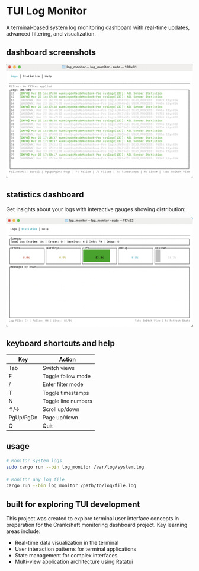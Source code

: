 # TUI Log Monitor

A terminal-based system log monitoring dashboard with real-time updates, advanced filtering, and visualization.

## dashboard screenshots

![Log Monitoring View](/screenshots/log_view.png)

## statistics dashboard

Get insights about your logs with interactive gauges showing distribution:

![Statistics View](/screenshots/stats_view.png)

## keyboard shortcuts and help

| Key       | Action              |
| --------- | ------------------- |
| Tab       | Switch views        |
| F         | Toggle follow mode  |
| /         | Enter filter mode   |
| T         | Toggle timestamps   |
| N         | Toggle line numbers |
| ↑/↓       | Scroll up/down      |
| PgUp/PgDn | Page up/down        |
| Q         | Quit                |

## usage

```bash
# Monitor system logs
sudo cargo run --bin log_monitor /var/log/system.log

# Monitor any log file
cargo run --bin log_monitor /path/to/log/file.log
```

## built for exploring TUI development

This project was created to explore terminal user interface concepts in preparation for the Crankshaft monitoring dashboard project. Key learning areas include:

- Real-time data visualization in the terminal
- User interaction patterns for terminal applications
- State management for complex interfaces
- Multi-view application architecture using Ratatui

